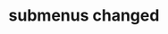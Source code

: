 ---
layout: page
title: submenus changed
nav: false
nav_order: 6
dropdown: true
children: 
    - title: publications
      permalink: /publications/
    - title: divider
    - title: Projects
      permalink: /projects/
---